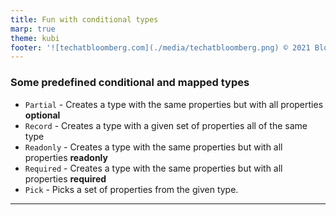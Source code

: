 ```yaml
---
title: Fun with conditional types
marp: true
theme: kubi
footer: '![techatbloomberg.com](./media/techatbloomberg.png) © 2021 Bloomberg Finance L.P. All rights reserved. ![techatbloomberg.com](./media/bloomberg.png)'
---
```


### Some predefined conditional and mapped types

* `Partial` - Creates a type with the same properties but with all properties **optional**
* `Record` - Creates a type with a given set of properties all of the same type
* `Readonly` - Creates a type with the same properties but with all properties **readonly**
* `Required` - Creates a type with the same properties but with all properties **required**
* `Pick` - Picks a set of properties from the given type. 

---
